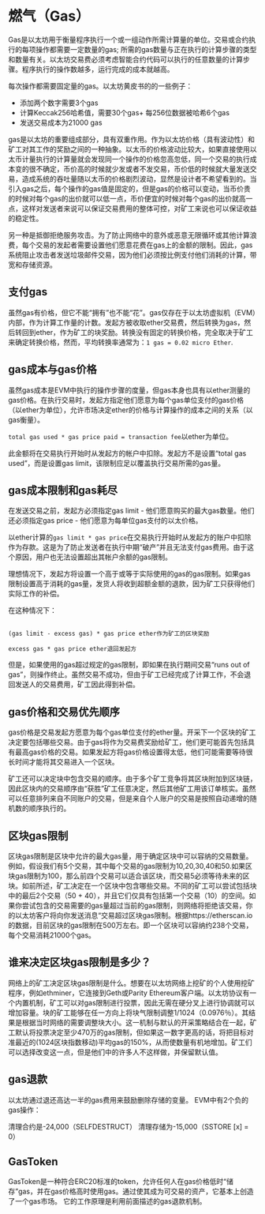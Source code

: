 # 燃气（Gas）

Gas是以太坊用于衡量程序执行一个或一组动作所需计算量的单位。交易或合约执行的每项操作都需要一定数量的gas; 所需的gas数量与正在执行的计算步骤的类型和数量有关。以太坊交易费必须考虑智能合约代码可以执行的任意数量的计算步骤。程序执行的操作数越多，运行完成的成本就越高。

每次操作都需要固定量的gas。以太坊黄皮书的的一些例子：

- 添加两个数字需要3个gas
- 计算Keccak256哈希值，需要30个gas+ 每256位数据被哈希6个gas
- 发送交易成本为21000 gas

gas是以太坊的重要组成部分，具有双重作用。作为以太坊价格（具有波动性）和矿工对其工作的奖励之间的一种抽象。以太币的价格波动比较大，如果直接使用以太币计量执行的计算量就会发现同一个操作的价格忽高忽低，同一个交易的执行成本变的很不确定，币价高的时候就少发或者不发交易，币价低的时候就大量发送交易，造成系统的吞吐量随以太币的价格剧烈波动，显然是设计者不希望看到的。当引入gas之后，每个操作的gas值是固定的，但是gas的价格可以变动，当币价贵的时候对每个gas的出价就可以低一点，币价便宜的时候对每个gas的出价就高一点，这样对发送者来说可以保证交易费用的整体可控，对矿工来说也可以保证收益的稳定性。

另一种是抵御拒绝服务攻击。为了防止网络中的意外或恶意无限循环或其他计算浪费，每个交易的发起者需要设置他们愿意花费在gas上的金额的限制。因此，gas系统阻止攻击者发送垃圾邮件交易，因为他们必须按比例支付他们消耗的计算，带宽和存储资源。

## 支付gas
虽然gas有价格，但它不能“拥有”也不能“花”。gas仅存在于以太坊虚拟机（EVM）内部，作为计算工作量的计数。发起方被收取ether交易费，然后转换为gas，然后转回到ether，作为矿工的块奖励。转换没有固定的转换价格，完全取决于矿工来确定转换价格，然而，平均转换率通常为：`1 gas = 0.02 micro Ether`.

## gas成本与gas价格
虽然gas成本是EVM中执行的操作步骤的度量，但gas本身也具有以ether测量的gas价格。在执行交易时，发起方指定他们愿意为每个gas单位支付的gas价格（以ether为单位），允许市场决定ether的价格与计算操作的成本之间的关系（以gas衡量）。

`total gas used * gas price paid = transaction fee`以ether为单位。

此金额将在交易执行开始时从发起方的帐户中扣除。发起方不是设置“total gas used”，而是设置gas limit，该限制应足以覆盖执行交易所需的gas量。

## gas成本限制和gas耗尽
在发送交易之前，发起方必须指定gas limit - 他们愿意购买的最大gas数量。他们还必须指定gas price - 他们愿意为每单位gas支付的以太价格。

以ether计算的`gas limit * gas price`在交易执行开始时从发起方的账户中扣除作为存款。这是为了防止发送者在执行中期“破产”并且无法支付gas费用。由于这个原因，用户也无法设置超出其帐户余额的gas限制。

理想情况下，发起方将设置一个高于或等于实际使用的gas的gas限制。如果gas限制设置高于消耗的gas量，发货人将收到超额金额的退款，因为矿工只获得他们实际工作的补偿。

在这种情况下：

```（gas限制 - 多余gas）*gas价格以太以矿块作为块奖励

(gas limit - excess gas) * gas price ether作为矿工的区块奖励

excess gas * gas price ether退回发起方
```

但是，如果使用的gas超过规定的gas限制，即如果在执行期间交易“runs out of gas”，则操作终止。虽然交易不成功，但由于矿工已经完成了计算工作，不会退回发送人的交易费用，矿工因此得到补偿。

## gas价格和交易优先顺序
gas价格是交易发起方愿意为每个gas单位支付的ether量。开采下一个区块的矿工决定要包括哪些交易。由于gas将作为交易费奖励给矿工，他们更可能首先包括具有最高gas价格的交易。如果发起方将gas价格设置得太低，他们可能需要等待很长时间才能将其交易进入一个区块。

矿工还可以决定块中包含交易的顺序。由于多个矿工竞争将其区块附加到区块链，因此区块内的交易顺序由“获胜”矿工任意决定，然后其他矿工用该订单核实。虽然可以任意排列来自不同账户的交易，但是来自个人账户的交易是按照自动递增的随机数的顺序执行的。

## 区块gas限制
区块gas限制是区块中允许的最大gas量，用于确定区块中可以容纳的交易数量。例如，假设我们有5个交易，其中每个交易的gas限制为10,20,30,40和50.如果区块gas限制为100，那么前四个交易可以适合该区块，而交易5必须等待未来的区块。如前所述，矿工决定在一个区块中包含哪些交易。不同的矿工可以尝试包括块中的最后2个交易（50 + 40），并且它们仅具有包括第一个交易（10）的空间。如果你尝试包含的交易需要的gas量超过当前的gas限制，则网络将拒绝该交易，你的以太坊客户将向你发送消息“交易超过区块gas限制。根据https://etherscan.io 的数据，目前区块的gas限制在500万左右。即一个区块可以容纳约238个交易，每个交易消耗21000个gas。

## 谁来决定区块gas限制是多少？
网络上的矿工决定区块gas限制是什么。想要在以太坊网络上挖矿的个人使用挖矿程序，例如ethminer，它连接到Geth或Parity Ethereum客户端。以太坊协议有一个内置机制，矿工可以对gas限制进行投票，因此无需在硬分叉上进行协调就可以增加容量。块的矿工能够在任一方向上将块气限制调整1/1024（0.0976％）。其结果是根据当时网络的需要调整块大小。这一机制与默认的开采策略结合在一起，矿工默认将投票决定至少470万的gas限制，但如果这一数字更高的话，将把目标对准最近的(1024区块指数移动)平均gas的150%，从而使数量有机地增加。矿工们可以选择改变这一点，但是他们中的许多人不这样做，并保留默认值。

## gas退款
以太坊通过退还高达一半的gas费用来鼓励删除存储的变量。 EVM中有2个负的gas操作：

清理合约是-24,000（SELFDESTRUCT） 清理存储为-15,000（SSTORE [x] = 0）

## GasToken
GasToken是一种符合ERC20标准的token，允许任何人在gas价格低时“储存”gas，并在gas价格高时使用gas。通过使其成为可交易的资产，它基本上创造了一个gas市场。 它的工作原理是利用前面描述的gas退款机制。